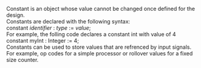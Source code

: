 Constant is an object whose value cannot be changed once defined for the design.  
Constants are declared with the following syntax:  
constant _identifier_ : _type_ := _value_;  
For example, the folling code declares a constant int with value of 4  
constant myInt : Integer := 4;  
Constants can be used to store values that are refrenced by input signals. For example, op codes for a simple processor or rollover values for a fixed size counter.
